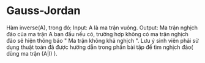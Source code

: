 # Gauss-Jordan
Hàm inverse(A), trong đó:
 Input: A là ma trận vuông.
 Output: Ma trận nghịch đảo của ma trận A ban đầu nếu có, trường hợp không có ma trận nghịch đảo sẽ hiện thông báo " Ma trận không khả nghịch ". Lưu ý sinh viên phải sử dụng thuật toán đã được hướng dẫn trong phần bài tập để tìm nghịch đảo( dùng ma trận (A|I) ).
